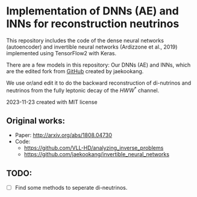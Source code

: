# Implementation of DNNs (AE) and INNs for reconstruction neutrinos

This repository includes the code of the dense neural networks (autoencoder) and invertible neural networks (Ardizzone et al., 2019) implemented using TensorFlow2 with Keras.

There are a few models in this repository: Our DNNs (AE) and INNs, which are the edited fork from [GitHub](https://github.com/jaekookang/invertible_neural_networks) created by jaekookang.

We use or/and edit it to do the backward reconstruction of di-nutrinos and neutrinos from the fully leptonic decay of the $HWW^{*}$ channel.

 
2023-11-23 created with MIT license


## Original works:
- Paper: http://arxiv.org/abs/1808.04730
- Code: 
    - https://github.com/VLL-HD/analyzing_inverse_problems
	- https://github.com/jaekookang/invertible_neural_networks

## TODO:
- [ ] Find some methods to seperate di-neutrinos.

